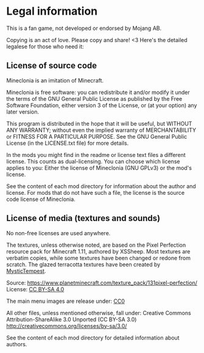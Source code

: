 # Legal information
This is a fan game, not developed or endorsed by Mojang AB.

Copying is an act of love. Please copy and share! <3
Here's the detailed legalese for those who need it:

## License of source code
Mineclonia is an imitation of Minecraft.

Mineclonia is free software: you can redistribute it and/or modify it under the
terms of the GNU General Public License as published by the Free Software
Foundation, either version 3 of the License, or (at your option) any later
version.

This program is distributed in the hope that it will be useful, but WITHOUT ANY
WARRANTY; without even the implied warranty of MERCHANTABILITY or FITNESS FOR A
PARTICULAR PURPOSE. See the GNU General Public License (in the LICENSE.txt file)
for more details.

In the mods you might find in the readme or license text files a different
license. This counts as dual-licensing. You can choose which license applies to
you: Either the license of Mineclonia (GNU GPLv3) or the mod's license.

See the content of each mod directory for information about the author and
license. For mods that do not have such a file, the license is the source code
license of Mineclonia.

## License of media (textures and sounds)
No non-free licenses are used anywhere.

The textures, unless otherwise noted, are based on the Pixel Perfection resource
pack for Minecraft 1.11, authored by XSSheep. Most textures are verbatim copies,
while some textures have been changed or redone from scratch.  The glazed
terracotta textures have been created by
[MysticTempest](https://github.com/MysticTempest).

Source: <https://www.planetminecraft.com/texture_pack/131pixel-perfection/>  
License: [CC BY-SA 4.0](http://creativecommons.org/licenses/by-sa/4.0/)  

The main menu images are release under:
[CC0](https://creativecommons.org/publicdomain/zero/1.0/)

All other files, unless mentioned otherwise, fall under:
Creative Commons Attribution-ShareAlike 3.0 Unported (CC BY-SA 3.0)
<http://creativecommons.org/licenses/by-sa/3.0/>

See the content of each mod directory for detailed information about authors.
